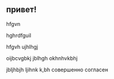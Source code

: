 ## привет!
hfgvn

hghrdfguil

hfgvh
ujhlhgj

oijbcvgbkj
jblhgh
okhnhvkbhj

jbljhbjh
ljihnk
k,bh
совершенно согласен

